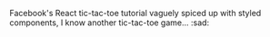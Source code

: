 Facebook's React tic-tac-toe tutorial vaguely spiced up with styled components, I know another tic-tac-toe game... :sad:
